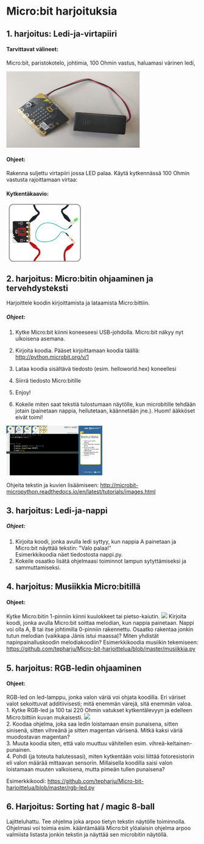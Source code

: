 # Micro:bit harjoituksia

## 1. harjoitus: Ledi-ja-virtapiiri

#### Tarvittavat välineet:

Micro:bit, paristokotelo, johtimia, 100 Ohmin vastus, haluamasi värinen ledi,

<img src="https://github.com/tepharju/Micro-bit-harjoittelua/blob/master/IMG_20180502_133946.jpg" height="200" width="350">



#### Ohjeet:

Rakenna suljettu virtapiiri jossa LED palaa. Käytä kytkennässä 100 Ohmin vastusta rajoittamaan virtaa:

#### Kytkentäkaavio:

<img src="https://github.com/tepharju/Micro-bit-harjoittelua/blob/master/microbit2.png" height="40%" width="40%">

## 2. harjoitus: Micro:bitin ohjaaminen ja tervehdysteksti

Harjoittele koodin kirjoittamista ja lataamista Micro:bittiin.



##### Ohjeet:

1. Kytke Micro:bit kiinni koneeseesi USB-johdolla. Micro:bit näkyy nyt ulkoisena asemana. 
2. Kirjoita koodia. Pääset kirjoittamaan koodia täällä: http://python.microbit.org/v/1
3. Lataa koodia sisältävä tiedosto (esim. helloworld.hex) koneellesi
4. Siirrä tiedosto Micro:bitille
5. Enjoy!

6. Kokeile miten saat tekstiä tulostumaan näytölle, kun microbitille tehdään jotain (painetaan nappia, heilutetaan, käännetään jne.). Huom! ääkköset eivät toimi! 

<img src="https://github.com/tepharju/Micro-bit-harjoittelua/blob/master/microbit1.png" height="50%" width="50%">

Ohjeita tekstin ja kuvien lisäämiseen: http://microbit-micropython.readthedocs.io/en/latest/tutorials/images.html


## 3. harjoitus: Ledi-ja-nappi

##### Ohjeet:

1. Kirjoita koodi, jonka avulla ledi syttyy, kun nappia A painetaan ja Micro:bit näyttää tekstin: "Valo palaa!" 
<br>Esimerkkikoodia näet tiedostosta nappi.py.
2. Kokeile osaatko lisätä ohjelmaasi toiminnot lampun sytyttämiseksi ja sammuttamiseksi.

## 4. harjoitus: Musiikkia Micro:bitillä

#### Ohjeet:

Kytke Micro:bitin 1-pinniin kiinni kuulokkeet tai pietso-kaiutin. 
<img src="https://s3-eu-west-1.amazonaws.com/twsu-production/images/jack-1465559835719.jpg">
Kirjoita koodi, jonka avulla Micro:bit soittaa melodian, kun nappia painetaan. Nappi voi olla A, B tai itse johtimilla 0-pinniin rakennettu. 
Osaatko rakentaa jonkin tutun melodian (vaikkapa Jänis istui maassa)? Miten yhdistät napinpainalluskoodin melodiakoodiin?
Esimerkkikoodia musiikin tekemiseen: https://github.com/tepharju/Micro-bit-harjoittelua/blob/master/musiikkia.py


## 5. harjoitus: RGB-ledin ohjaaminen

#### Ohjeet:

RGB-led on led-lamppu, jonka valon väriä voi ohjata koodilla. Eri väriset valot sekoittuvat additiivisesti; mitä enemmän värejä, sitä enemmän valoa.
<br>1. Kytke RGB-led ja 100 tai 220 Ohmin vatukset kytkentälevyyn ja edelleen Micro:bittiin kuvan mukaisesti. 
<img src="http://www.101computing.net/wp/wp-content/uploads/bbc-microbit-RGB-LED-Circuit-Gradient.png">
<br>2. Koodaa ohjelma, joka saa ledin loistamaan ensin punaisena, sitten sinisenä, sitten vihreänä ja sitten magentan värisenä. Mitkä kaksi väriä muodostavan magentan? 
<br>3. Muuta koodia siten, että valo muuttuu vähitellen esim. vihreä-keltainen-punainen.
<br>4. Pohdi (ja toteuta halutessasi), miten kytkentään voisi liittää fotoresistorin eli valon määrää mittaavan sensorin. Millaisella koodilla saisi valon loistamaan muuten valkoisena, mutta pimeän tullen punaisena?

Esimerkkikoodi: https://github.com/tepharju/Micro-bit-harjoittelua/blob/master/rgb-led.py

## 6. Harjoitus: Sorting hat / magic 8-ball

Lajitteluhattu. Tee ohjelma joka arpoo tietyn tekstin näytölle toiminnolla. Ohjelmasi voi toimia esim. kääntämäälä Micro:bit ylöalaisin ohjelma arpoo valmiista listasta jonkin tekstin ja näyttää sen microbitin näytöllä.  
